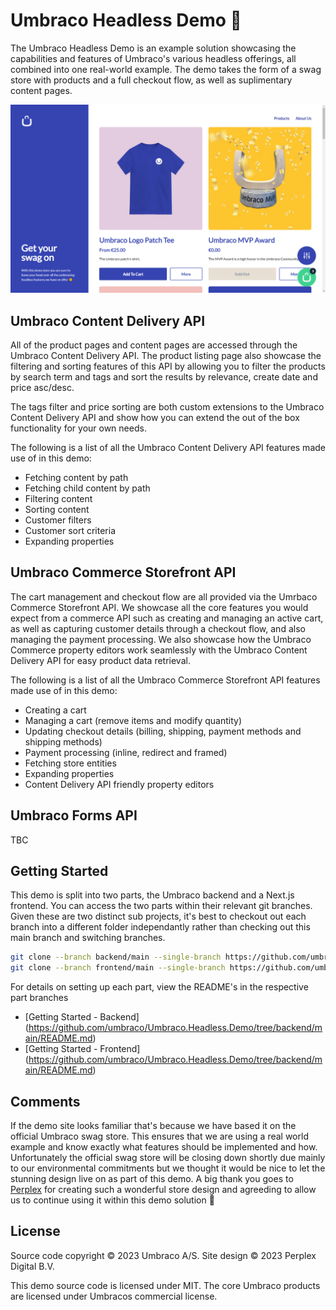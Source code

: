 # Umbraco Headless Demo 🦄

The Umbraco Headless Demo is an example solution showcasing the capabilities and features of Umbraco's various headless offerings, all combined into one real-world example. The demo takes the form of a swag store with products and a full checkout flow, as well as suplimentary content pages. 

![Homepage](assets/products.png)

## Umbraco Content Delivery API

All of the product pages and content pages are accessed through the Umbraco Content Delivery API. The product listing page also showcase the filtering and sorting features of this API by allowing you to filter the products by search term and tags and sort the results by relevance, create date and price asc/desc.

The tags filter and price sorting are both custom extensions to the Umbraco Content Delivery API and show how you can extend the out of the box functionality for your own needs.

The following is a list of all the Umbraco Content Delivery API features made use of in this demo:

* Fetching content by path
* Fetching child content by path
* Filtering content
* Sorting content
* Customer filters
* Customer sort criteria
* Expanding properties

## Umbraco Commerce Storefront API

The cart management and checkout flow are all provided via the Umrbaco Commerce Storefront API. We showcase all the core features you would expect from a commerce API such as creating and managing an active cart, as well as capturing customer details through a checkout flow, and also managing the payment processing. We also showcase how the Umbraco Commerce property editors work seamlessly with the Umbraco Content Delivery API for easy product data retrieval.

The following is a list of all the Umbraco Commerce Storefront API features made use of in this demo:

* Creating a cart
* Managing a cart (remove items and modify quantity)
* Updating checkout details (billing, shipping, payment methods and shipping methods)
* Payment processing (inline, redirect and framed)
* Fetching store entities
* Expanding properties
* Content Delivery API friendly property editors

## Umbraco Forms API

TBC

## Getting Started

This demo is split into two parts, the Umbraco backend and a Next.js frontend. You can access the two parts within their relevant git branches. Given these are two distinct sub projects, it's best to checkout out each branch into a different folder independantly rather than checking out this main branch and switching branches.

```bash
git clone --branch backend/main --single-branch https://github.com/umbraco/Umbraco.Headless.Demo.git backend
git clone --branch frontend/main --single-branch https://github.com/umbraco/Umbraco.Headless.Demo.git frontend

```

For details on setting up each part, view the README's in the respective part branches

* [Getting Started - Backend] (https://github.com/umbraco/Umbraco.Headless.Demo/tree/backend/main/README.md)
* [Getting Started - Frontend] (https://github.com/umbraco/Umbraco.Headless.Demo/tree/backend/main/README.md)

## Comments

If the demo site looks familiar that's because we have based it on the official Umbraco swag store. This ensures that we are using a real world example and know exactly what features should be implemented and how. Unfortunately the official swag store will be closing down shortly due mainly to our environmental commitments but we thought it would be nice to let the stunning design live on as part of this demo. A big thank you goes to [Perplex](https://perplex.nl/) for creating such a wonderful store design and agreeding to allow us to continue using it within this demo solution 🙌 

## License

Source code copyright © 2023 Umbraco A/S. Site design © 2023 Perplex Digital B.V.

This demo source code is licensed under MIT. The core Umbraco products are licensed under Umbracos commercial license.